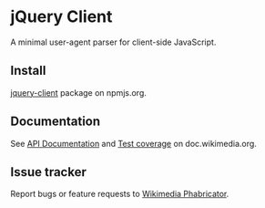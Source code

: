 jQuery Client
=================

A minimal user-agent parser for client-side JavaScript.

## Install

[jquery-client](https://www.npmjs.com/package/jquery-client) package on npmjs.org.


## Documentation

See [API Documentation](https://doc.wikimedia.org/jquery-client/master/) and [Test coverage](https://doc.wikimedia.org/cover/jquery-client/) on doc.wikimedia.org.

## Issue tracker

Report bugs or feature requests to [Wikimedia Phabricator](https://phabricator.wikimedia.org/tag/jquery-client/).
